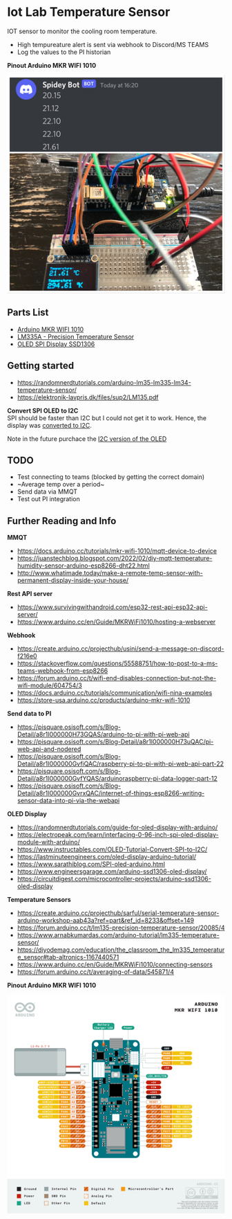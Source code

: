 # Iot Lab Temperature Sensor

IOT sensor to monitor the cooling room temperature.
* High tempureature alert is sent via webhook to Discord/MS TEAMS
* Log the values to the PI historian

**Pinout Arduino MKR WIFI 1010**  
<p align="center">
  <img src="img.JPEG" >
</p>



## Parts List  

- [Arduino MKR WIFI 1010](https://www.computersalg.dk/i/4892362/arduino-mkr-wifi-1010-arm-cortex-m0-48-mhz-0-256-mb-32-kb-arduino-25-x-61-5-mm)  
- [LM335A - Precision Temperature Sensor](https://elektronik-lavpris.dk/p100429/lm335az-temp-sensor-40-100c-to92-05)  
- [OLED SPI Display SSD1306](https://elektronik-lavpris.dk/p143602/modu0052-ssd1306-128x64-pixel-uoled-display-module-blue/)

## Getting started  
- https://randomnerdtutorials.com/arduino-lm35-lm335-lm34-temperature-sensor/
- https://elektronik-lavpris.dk/files/sup2/LM135.pdf



**Convert SPI OLED to I2C**  
SPI should be faster than I2C but I could not get it to work. Hence, the display was [converted to I2C](https://www.instructables.com/OLED-Tutorial-Convert-SPI-to-I2C/).     

Note in the future purchace the [I2C version of the OLED](https://elektronik-lavpris.dk/p148473/sbc-oled01-oled-display-for-arduino-raspberry-pi-or-other-single-board/)  

## TODO  
- Test connecting to teams (blocked by getting the correct domain)
- ~Average temp over a period~
- Send data via MMQT
- Test out PI integration


## Further Reading and Info
**MMQT**  
- https://docs.arduino.cc/tutorials/mkr-wifi-1010/mqtt-device-to-device
- https://juanstechblog.blogspot.com/2022/02/diy-mqtt-temperature-humidity-sensor-arduino-esp8266-dht22.html
- http://www.whatimade.today/make-a-remote-temp-sensor-with-permanent-display-inside-your-house/

**Rest API server**  
- https://www.survivingwithandroid.com/esp32-rest-api-esp32-api-server/
- https://www.arduino.cc/en/Guide/MKRWiFi1010/hosting-a-webserver

**Webhook**  
- https://create.arduino.cc/projecthub/usini/send-a-message-on-discord-f216e0
- https://stackoverflow.com/questions/55588751/how-to-post-to-a-ms-teams-webhook-from-esp8266
- https://forum.arduino.cc/t/wifi-end-disables-connection-but-not-the-wifi-module/604754/3
- https://docs.arduino.cc/tutorials/communication/wifi-nina-examples
- https://store-usa.arduino.cc/products/arduino-mkr-wifi-1010

**Send data to PI**  
- https://pisquare.osisoft.com/s/Blog-Detail/a8r1I000000H73GQAS/arduino-to-pi-with-pi-web-api
- https://pisquare.osisoft.com/s/Blog-Detail/a8r1I000000H73uQAC/pi-web-api-and-nodered
- https://pisquare.osisoft.com/s/Blog-Detail/a8r1I000000GvfiQAC/raspberry-pi-to-pi-with-pi-web-api-part-22
- https://pisquare.osisoft.com/s/Blog-Detail/a8r1I000000GvfYQAS/arduinoraspberry-pi-data-logger-part-12
- https://pisquare.osisoft.com/s/Blog-Detail/a8r1I000000GvrxQAC/internet-of-things-esp8266-writing-sensor-data-into-pi-via-the-webapi


**OLED Display**  
- https://randomnerdtutorials.com/guide-for-oled-display-with-arduino/ 
- https://electropeak.com/learn/interfacing-0-96-inch-spi-oled-display-module-with-arduino/
- https://www.instructables.com/OLED-Tutorial-Convert-SPI-to-I2C/
- https://lastminuteengineers.com/oled-display-arduino-tutorial/
- https://www.sarathiblog.com/SPI-oled-arduino.html
- https://www.engineersgarage.com/arduino-ssd1306-oled-display/
- https://circuitdigest.com/microcontroller-projects/arduino-ssd1306-oled-display

**Temperature Sensors**  
- https://create.arduino.cc/projecthub/sarful/serial-temperature-sensor-arduino-workshop-aab43a?ref=part&ref_id=8233&offset=149  
- https://forum.arduino.cc/t/lm135-precision-temperature-sensor/20085/4
- https://www.arnabkumardas.com/arduino-tutorial/lm335-temperature-sensor/
- https://diyodemag.com/education/the_classroom_the_lm335_temperature_sensor#tab-altronics-1167440571
- https://www.arduino.cc/en/Guide/MKRWiFi1010/connecting-sensors  
- https://forum.arduino.cc/t/averaging-of-data/545871/4

**Pinout Arduino MKR WIFI 1010**   
<p align="center">
  <img src="Pinout-MKRwifi1010_latest.png" >
</p>
